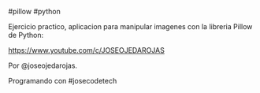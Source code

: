 #pillow #python

Ejercicio practico, aplicacion para manipular imagenes con la libreria Pillow de Python:

https://www.youtube.com/c/JOSEOJEDAROJAS

Por @joseojedarojas.

Programando con #josecodetech
